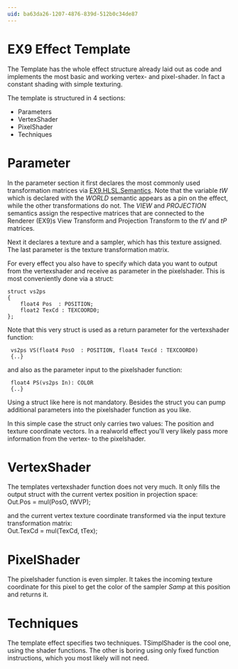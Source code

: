```yaml
---
uid: ba63da26-1207-4876-839d-512b0c34de87
---
```


# EX9 Effect Template
The Template has the whole effect structure already laid out as code and implements the most basic and working vertex- and pixel-shader. In fact a constant shading with simple texturing.   

The template is structured in 4 sections:  
* Parameters  
* VertexShader  
* PixelShader  
* Techniques  

# Parameter
In the parameter section it first declares the most commonly used transformation matrices via [EX9.HLSL.Semantics](xref:39f956cd-59d0-4445-b87c-57c56affb57c). Note that the variable *tW* which is declared with the *WORLD* semantic appears as a pin on the effect, while the other transformations do not. The *VIEW* and *PROJECTION* semantics assign the respective matrices that are connected to the <span class="node">Renderer (EX9)</span>s <span class="pin">View Transform</span> and <span class="pin">Projection Transform</span> to the *tV* and *tP* matrices.   

Next it declares a texture and a sampler, which has this texture assigned. The last parameter is the texture transformation matrix.  

For every effect you also have to specify which data you want to output from the vertexshader and receive as parameter in the pixelshader. This is most conveniently done via a struct:  

```hlsl, line=0  
struct vs2ps  
{  
    float4 Pos  : POSITION;
    float2 TexCd : TEXCOORD0;
};
```  

Note that this very struct is used as a return parameter for the vertexshader function:  
```hlsl, line=0  
 vs2ps VS(float4 PosO  : POSITION, float4 TexCd : TEXCOORD0)
 {..}
```

and also as the parameter input to the pixelshader function:  
```hlsl, line=0  
 float4 PS(vs2ps In): COLOR
 {..}
```

Using a struct like here is not mandatory. Besides the struct you can pump additional parameters into the pixelshader function as you like.  

In this simple case the struct only carries two values: The position   and texture coordinate vectors. In a realworld effect you'll very likely pass more information from the vertex- to the pixelshader.  

# VertexShader
The templates vertexshader function does not very much. It only fills the output struct with the current vertex position in projection space:  
 Out.Pos = mul(PosO, tWVP);

and the current vertex texture coordinate transformed via the input texture transformation matrix:  
 Out.TexCd = mul(TexCd, tTex);

# PixelShader
The pixelshader function is even simpler. It takes the incoming texture coordinate for this pixel to get the color of the sampler *Samp* at this position and returns it.  

# Techniques
The template effect specifies two techniques. TSimplShader is the cool one, using the shader functions. The other is boring using only fixed function instructions, which you most likely will not need. 